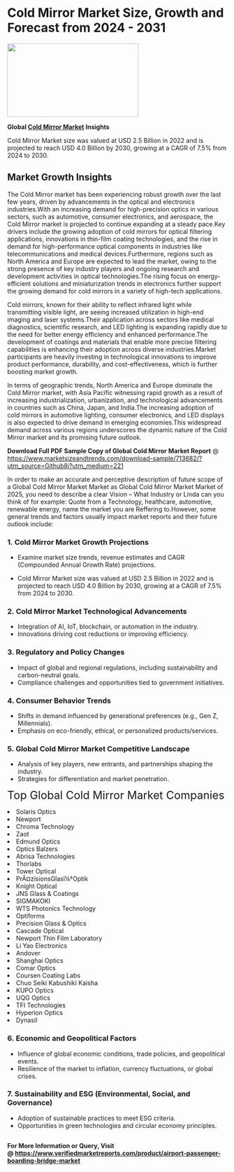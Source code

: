 <H1>Cold Mirror Market Size, Growth and Forecast from 2024 - 2031</H1><img class="aligncenter size-medium wp-image-584254" src="https://thirdeyenews.in/wp-content/uploads/2024/09/Global-Market-Research-300x168.jpeg" alt="" width="300" height="168" /><p><strong>Global&nbsp;<a href="https://www.marketsizeandtrends.com/download-sample/713682/?utm_source=Github8j?utm_medium=221">Cold Mirror Market</a> Insights</strong></p><p>Cold Mirror Market size was valued at USD 2.5 Billion in 2022 and is projected to reach USD 4.0 Billion by 2030, growing at a CAGR of 7.5% from 2024 to 2030.</p><p><h2>Market Growth Insights</h2> <p>The Cold Mirror market has been experiencing robust growth over the last few years, driven by advancements in the optical and electronics industries.With an increasing demand for high-precision optics in various sectors, such as automotive, consumer electronics, and aerospace, the Cold Mirror market is projected to continue expanding at a steady pace.Key drivers include the growing adoption of cold mirrors for optical filtering applications, innovations in thin-film coating technologies, and the rise in demand for high-performance optical components in industries like telecommunications and medical devices.Furthermore, regions such as North America and Europe are expected to lead the market, owing to the strong presence of key industry players and ongoing research and development activities in optical technologies.The rising focus on energy-efficient solutions and miniaturization trends in electronics further support the growing demand for cold mirrors in a variety of high-tech applications.</p> <p>Cold mirrors, known for their ability to reflect infrared light while transmitting visible light, are seeing increased utilization in high-end imaging and laser systems.Their application across sectors like medical diagnostics, scientific research, and LED lighting is expanding rapidly due to the need for better energy efficiency and enhanced performance.The development of coatings and materials that enable more precise filtering capabilities is enhancing their adoption across diverse industries.Market participants are heavily investing in technological innovations to improve product performance, durability, and cost-effectiveness, which is further boosting market growth.</p> <p>In terms of geographic trends, North America and Europe dominate the Cold Mirror market, with Asia Pacific witnessing rapid growth as a result of increasing industrialization, urbanization, and technological advancements in countries such as China, Japan, and India.The increasing adoption of cold mirrors in automotive lighting, consumer electronics, and LED displays is also expected to drive demand in emerging economies.This widespread demand across various regions underscores the dynamic nature of the Cold Mirror market and its promising future outlook.</p> <p><span class=""><strong>Download Full PDF Sample Copy of Global Cold Mirror Market Report</strong> @ <a href="https://www.marketsizeandtrends.com/download-sample/713682/?utm_source=Github8j?utm_medium=221" target="_blank">https://www.marketsizeandtrends.com/download-sample/713682/?utm_source=Github8j?utm_medium=221</a></span></p><p>In order to make an accurate and perceptive description of future scope of a Global&nbsp;Cold Mirror Market Market as Global&nbsp;Cold Mirror Market Market of 2025, you need to describe a clear Vision &ndash; What Industry or Linda can you think of for example: Quote from a Technology, healthcare, automotive, renewable energy, name the market you are Reffering to.However, some general trends and factors usually impact market reports and their future outlook include:</p><h3>1.&nbsp;<strong>Cold Mirror Market Growth Projections</strong></h3><ul><li>Examine market size trends, revenue estimates and CAGR (Compounded Annual Growth Rate) projections.</li><li><p>Cold Mirror Market size was valued at USD 2.5 Billion in 2022 and is projected to reach USD 4.0 Billion by 2030, growing at a CAGR of 7.5% from 2024 to 2030.</p></li></ul><h3>2.&nbsp;<strong>Cold Mirror Market Technological Advancements</strong></h3><ul><li>Integration of AI, IoT, blockchain, or automation in the industry.</li><li>Innovations driving cost reductions or improving efficiency.</li></ul><h3>3.&nbsp;<strong>Regulatory and Policy Changes</strong></h3><ul><li>Impact of global and regional regulations, including sustainability and carbon-neutral goals.</li><li>Compliance challenges and opportunities tied to government initiatives.</li></ul><h3>4.&nbsp;<strong>Consumer Behavior Trends</strong></h3><ul><li>Shifts in demand influenced by generational preferences (e.g., Gen Z, Millennials).</li><li>Emphasis on eco-friendly, ethical, or personalized products/services.</li></ul><h3>5.&nbsp;<strong>Global Cold Mirror Market Competitive Landscape</strong></h3><ul><li>Analysis of key players, new entrants, and partnerships shaping the industry.</li><li>Strategies for differentiation and market penetration.</li></ul><p data-pm-slice="1 1 []"><span style="color: inherit; font-family: inherit; font-size: 25px;">Top Global Cold Mirror Market Companies</span></p><div class="" data-test-id=""><p><li>Solaris Optics</li><li> Newport</li><li> Chroma Technology</li><li> Zaot</li><li> Edmund Optics</li><li> Optics Balzers</li><li> Abrisa Technologies</li><li> Thorlabs</li><li> Tower Optical</li><li> PrÃ¤zisionsGlasï¼†Optik</li><li> Knight Optical</li><li> JNS Glass & Coatings</li><li> SIGMAKOKI</li><li> WTS Photonics Technology</li><li> Optiforms</li><li> Precision Glass & Optics</li><li> Cascade Optical</li><li> Newport Thin Film Laboratory</li><li> Li Yao Electronics</li><li> Andover</li><li> Shanghai Optics</li><li> Comar Optics</li><li> Coursen Coating Labs</li><li> Chuo Seiki Kabushiki Kaisha</li><li> KUPO Optics</li><li> UQG Optics</li><li> TFI Technologies</li><li> Hyperion Optics</li><li> Dynasil</li></p></div><h3>6.&nbsp;<strong>Economic and Geopolitical Factors</strong></h3><ul><li>Influence of global economic conditions, trade policies, and geopolitical events.</li><li>Resilience of the market to inflation, currency fluctuations, or global crises.</li></ul><h3>7.&nbsp;<strong>Sustainability and ESG (Environmental, Social, and Governance)</strong></h3><ul><li>Adoption of sustainable practices to meet ESG criteria.</li><li>Opportunities in green technologies and circular economy principles.</li></ul><h2><strong style="font-size: 14px;">For More Information or Query, Visit @&nbsp;</strong><a style="background-color: #ffffff; font-size: 14px;" href="https://www.marketsizeandtrends.com/report/cold-mirror-market/" target="_blank">https://www.verifiedmarketreports.com/product/airport-passenger-boarding-bridge-market</a></h2>